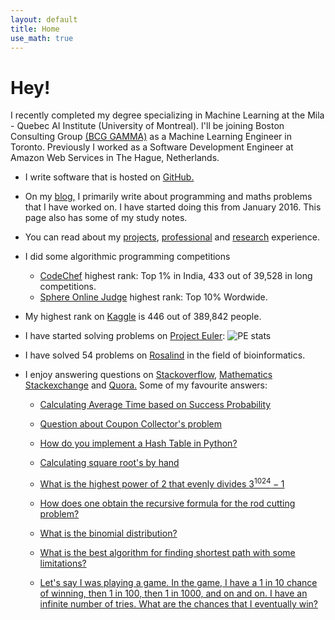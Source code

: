 ```yaml
---
layout: default
title: Home
use_math: true
---
```


# Hey!

I recently completed my degree specializing in Machine Learning at the Mila - Quebec AI Institute (University of Montreal). I'll be joining Boston Consulting Group [(BCG GAMMA)](https://www.bcg.com/beyond-consulting/bcg-gamma/default.aspx) as a Machine Learning Engineer in Toronto. Previously I worked as a Software Development Engineer at Amazon Web Services in The Hague, Netherlands.

* I write software that is hosted on [GitHub.](https://github.com/adijo) 

* On my [blog,](http://adijo.github.io/blog/) I primarily write about programming and maths problems that I have worked on. I have started doing this from January 2016. This page also has some of my study notes. 

* You can read about my [projects](http://adijo.github.io/projects/), [professional](http://adijo.github.io/professional/) and [research](http://adijo.github.io/research/) experience.

* I did some algorithmic programming competitions
  * [CodeChef](https://www.codechef.com/users/adijo) highest rank: Top 1% in India, 433 out of 39,528 in long competitions.
  * [Sphere Online Judge](http://www.spoj.com/users/adijo/) highest rank: Top 10% Wordwide.

* My highest rank on [Kaggle](https://www.kaggle.com/adityanjoshi) is 446 out of 389,842 people. 
* I have started solving problems on [Project Euler](https://projecteuler.net/): ![PE stats](https://projecteuler.net/profile/rosetta.png "")
  
* I have solved 54 problems on [Rosalind](http://rosalind.info/users/adijo/) in the field of bioinformatics.

* I enjoy answering questions on [Stackoverflow](http://stackoverflow.com/users/3375198/adijo), [Mathematics Stackexchange](http://math.stackexchange.com/users/113573/adijo) and [Quora.](https://www.quora.com/Aditya-N-Joshi) Some of my favourite answers:

  
  * [Calculating Average Time based on Success Probability](http://math.stackexchange.com/a/787923/113573)


  * [Question about Coupon Collector's problem](http://qr.ae/RgO7tL)

  * [How do you implement a Hash Table in Python?](http://qr.ae/RgO7vw)

  * [Calculating square root's by hand](http://qr.ae/RgO7rg)

  * [What is the highest power of 2 that evenly divides $3^{1024} - 1$](http://qr.ae/RgO7yp)

  * [How does one obtain the recursive formula for the rod cutting problem?](http://qr.ae/RgO7y5)

  * [What is the binomial distribution?](http://qr.ae/RgO7ob)

  * [What is the best algorithm for finding shortest path with some limitations?](http://qr.ae/RgO75P)

  * [Let's say I was playing a game. In the game, I have a 1 in 10 chance of winning, then 1 in 100, then 1 in 1000, and on and on. I have an infinite number of tries. What are the chances that I eventually win?](http://qr.ae/RgO7w4)

